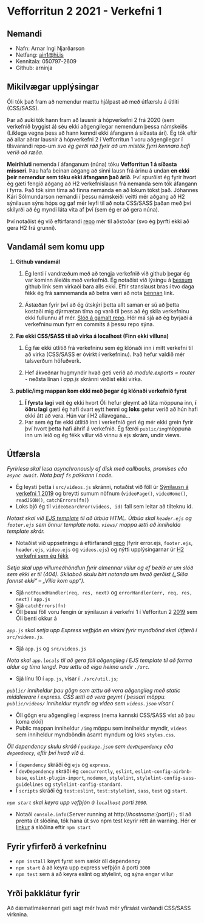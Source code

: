 # Vefforritun 2 2021 - Verkefni 1

## Nemandi

- Nafn: Arnar Ingi Njarðarson
- Netfang: ain1@hi.is
- Kennitala: 050797-2609
- Github: arninja

## Mikilvægar upplýsingar

Óli tók það fram að nemendur mættu hjálpast að með útfærslu á útliti (CSS/SASS).

Þar að auki tók hann fram að lausnir á hópverkefni 2 frá 2020 (sem verkefnið byggist á) séu ekki aðgengilegar nemendum þessa námskeiðs (Líklega vegna þess að hann kenndi ekki áfangann á síðasta ári). Ég tók eftir að allar aðrar lausnir á hópverkefni 2 í Vefforritun 1 voru aðgengilegar í tilsvarandi repo-um *svo ég gerði ráð fyrir að um mistök fyrri kennara hafi verið að ræða*.

**Meirihluti** nemenda í áfanganum (núna) tóku **Vefforritun 1 á síðasta misseri**. Þau hafa beinan aðgang að sinni lausn frá árinu á undan **en ekki þeir nemendur sem tóku ekki áfangann það árið**. Því spurðist ég fyrir hvort ég gæti fengið aðgang að H2 verkefnislausn frá nemanda sem tók áfangann í fyrra. Það tók sinn tíma að finna nemanda en að lokum tókst það. Jóhannes Kári Sólmundarson nemandi í þessu námskeiði veitti mér aðgang að H2 sýnilausn sýns hóps og gaf mér leyfi til að nota CSS/SASS þaðan með því skilyrði að ég myndi láta vita af því (sem ég er að gera núna).

Því notaðist ég við eftirfarandi [repo](https://github.com/Gitcelo/vef1-2020-h2) mér til aðstoðar (svo ég þyrfti ekki að gera H2 frá grunni).

## Vandamál sem komu upp

1. **Github vandamál**

   1. Ég lenti í vandræðum með að tengja verkefnið við github þegar ég var kominn áleiðis með verkefnið. Ég notaðist við lýsingu á [þessum](https://github.com/vefforritun/vef2-2019-v1) github link sem virkaði bara alls ekki. Eftir stanslaust bras í tvo daga fékk ég frá samnemanda að betra væri að nota [þennan](https://github.com/vefforritun/vef1-2020-v6) link.

   2. Ástæðan fyrir því að ég útskýri þetta allt saman er sú að þetta kostaði mig dýrmætan tíma og varð til þess að ég skila verkefninu ekki fullunnu af mér. [Slóð á gamalt repo](https://github.com/arninja/Vefforritun_II/). Hér má sjá að ég byrjaði á verkefninu mun fyrr en commits á þessu repo sýna.

2. **Fæ ekki CSS/SASS til að virka á localhost (Finn ekki villuna)**

   1. Ég fæ ekki útlitið frá verkefninu sem ég klónaði inn í mitt verkefni til að virka (CSS/SASS er óvirkt í verkefninu). Það hefur valdið mér talsverðum höfuðverk.

   2. Hef ákveðnar hugmyndir hvað geti verið að *module.exports = router* - neðsta línan í *app.js* skránni virðist ekki virka.

3. **public/img mappan kom ekki með þegar ég klónaði verkefnið fyrst**

   1. **Í fyrsta lagi** veit ég ekki hvort Óli hefur gleymt að láta möppuna inn, **í öðru lagi** gæti ég hafi óvart eytt henni og **loks** getur verið að hún hafi ekki átt að vera. Hún var í H2 allavegana...
   2. Þar sem ég fæ ekki útlitið inn í verkefnið geri ég mér ekki grein fyrir því hvort þetta hafi áhrif á verkefnið. Ég færði `public/img`möppuna inn um leið og ég fékk villur við vinnu á ejs skrám, undir views.

## Útfærsla

*Fyrirlesa skal lesa _asynchronously_ af disk með callbacks, promises eða `async await`. Nota þarf `fs` pakkann í node.*

- Ég leysti þetta í `src/videos.js` skránni, notaðist við föll úr [Sýnilausn á verkefni 1 2019](https://github.com/vefforritun/vef2-2019-v1-synilausn) og breytti sumum nöfnum (`videoPage()`, `videoHome()`, `readJSON()`, `catchErrors(fn)`)
- Loks bjó ég til `videoSearchFor(videos, id)` fall sem leitar að tilteknu id.

*Notast skal við [EJS template](https://github.com/mde/ejs) til að útbúa HTML. Útbúa skal `header.ejs` og `footer.ejs` sem önnur template nota. `views/` mappa ætti að innihalda template skrár.*

- Notaðist við uppsetningu á eftirfarandi [repo](https://github.com/vefforritun/vef2-2019-v1-synilausn/tree/master/views) (fyrir error.ejs, `footer.ejs`, `header.ejs`, `video.ejs` og `videos.ejs`) og nýtti upplýsingarnar úr [H2 verkefni sem ég fékk](https://github.com/Gitcelo/vef1-2020-h2)

*Setja skal upp villumeðhöndlun fyrir almennar villur og ef beðið er um slóð sem ekki er til (404). Skilaboð skulu birt notanda um hvað gerðist („Síða fannst ekki“ – „Villa kom upp“).*

- Sjá `notFoundHandler(req, res, next)` og `errorHandler(err, req, res, next)` í `app.js`
- Sjá `catchErrors(fn)`
- Öll þessi föll voru fengin úr sýnilausn á verkefni 1 í Vefforitun 2 [2019](https://github.com/vefforritun/vef2-2019-v1-synilausn) sem Óli benti okkur á

*`app.js` skal setja upp Express vefþjón en virkni fyrir myndbönd skal útfærð í `src/videos.js`.*

- Sjá `app.js` og `src/videos.js`

*Nota skal `app.locals` til að gera föll aðgengileg í EJS template til að forma aldur og tíma lengd. Þau ættu að eiga heima undir `./src`.*

- Sjá línu 10 í `app.js`, vísar í `./src/util.js`;

*`public/` inniheldur þau gögn sem ættu að vera aðgengileg með _static middleware_ í express. CSS ætti að vera geymt í þessari möppu. `public/videos/` inniheldur myndir og video sem `videos.json` vísar í.*

- Öll gögn eru aðgengileg í express (nema kannski CSS/SASS víst að þau koma ekki)
- Public mappan inniheldur `/img` möppu sem inniheldur myndir, `videos` sem inniheldur myndböndin ásamt myndum og loks `styles.css`.

*Öll dependency skulu skráð í `package.json` sem `devDependency` eða `dependency`, eftir því hvað við á.*

- Í `dependency` skráði ég `ejs` og `express`.
- Í `devDependency` skráði ég `concurrently`, `eslint`, `eslint-config-airbnb-base`, `eslint-plugin-import`, `nodemon`, `stylelint`, `stylelint-config-sass-guidelines` og `stylelint-config-standard`.
- Í `scripts` skráði ég `test:eslint`, `test:stylelint`, `sass`, `test` og `start`.

*`npm start` skal keyra upp vefþjón á `localhost` porti `3000`.*

- Notaði `console.info(`Server running at http://${hostname}:${port}/`);` til að prenta út slóðina, tók hana út svo npm test keyrir rétt án warning. Hér er [linkur](http://127.0.0.1:3000/) á slóðina eftir `npm start`

## Fyrir yfirferð á verkefninu

- `npm install` keyrt fyrst sem sækir öll dependency
- `npm start` á að keyra upp express vefþjón á porti `3000`
- `npm test` sem á að keyra eslint og stylelint, og sýna engar villur

## Yrði þakklátur fyrir

Að dæmatímakennari geti sagt mér hvað mér yfirsást varðandi CSS/SASS virknina.
